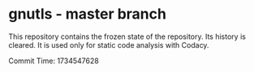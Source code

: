 # gnutls - master branch

This repository contains the frozen state of the repository.
Its history is cleared. It is used only for static code
analysis with Codacy.

Commit Time: 1734547628